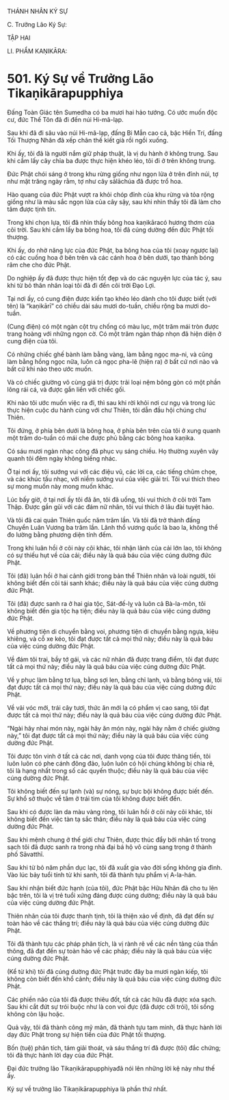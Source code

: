 THÁNH NHÂN KÝ SỰ

C. Trưởng Lão Ký Sự:

TẬP HAI

LI. PHẨM KAṆIKĀRA:

# 501. Ký Sự về Trưởng Lão Tikaṇikārapupphiya

Đấng Toàn Giác tên Sumedha có ba mươi hai hảo tướng. Có ước muốn độc cư, đức Thế Tôn đã đi đến núi Hi-mã-lạp.

Sau khi đã đi sâu vào núi Hi-mã-lạp, đấng Bi Mẫn cao cả, bậc Hiền Trí, đấng Tối Thượng Nhân đã xếp chân thế kiết già rồi ngồi xuống.

Khi ấy, tôi đã là người nắm giữ pháp thuật, là vị du hành ở không trung. Sau khi cầm lấy cây chỉa ba được thực hiện khéo léo, tôi đi ở trên không trung.

Đức Phật chói sáng ở trong khu rừng giống như ngọn lửa ở trên đỉnh núi, tợ như mặt trăng ngày rằm, tợ như cây sālāchúa đã được trổ hoa.

Hào quang của đức Phật vượt ra khỏi chóp đỉnh của khu rừng và tỏa rộng giống như là màu sắc ngọn lửa của cây sậy, sau khi nhìn thấy tôi đã làm cho tâm được tịnh tín.

Trong khi chọn lựa, tôi đã nhìn thấy bông hoa kaṇikāracó hương thơm của cõi trời. Sau khi cầm lấy ba bông hoa, tôi đã cúng dường đến đức Phật tối thượng.

Khi ấy, do nhờ năng lực của đức Phật, ba bông hoa của tôi (xoay ngược lại) có các cuống hoa ở bên trên và các cánh hoa ở bên dưới, tạo thành bóng râm che cho đức Phật.

Do nghiệp ấy đã được thực hiện tốt đẹp và do các nguyện lực của tác ý, sau khi từ bỏ thân nhân loại tôi đã đi đến cõi trời Đạo Lợi.

Tại nơi ấy, có cung điện được kiến tạo khéo léo dành cho tôi được biết (với tên) là “kaṇikārī” có chiều dài sáu mươi do-tuần, chiều rộng ba mươi do-tuần.

(Cung điện) có một ngàn cột trụ chống có màu lục, một trăm mái tròn được trang hoàng với những ngọn cờ. Có một trăm ngàn tháp nhọn đã hiện diện ở cung điện của tôi.

Có những chiếc ghế bành làm bằng vàng, làm bằng ngọc ma-ni, và cũng làm bằng hồng ngọc nữa, luôn cả ngọc pha-lê (hiện ra) ở bất cứ nơi nào và bất cứ khi nào theo ước muốn.

Và có chiếc giường vô cùng giá trị được trải loại nệm bông gòn có một phần lông rái cá, và được gắn liền với chiếc gối.

Khi nào tôi ước muốn việc ra đi, thì sau khi rời khỏi nơi cư ngụ và trong lúc thực hiện cuộc du hành cùng với chư Thiên, tôi dẫn đầu hội chúng chư Thiên.

Tôi đứng, ở phía bên dưới là bông hoa, ở phía bên trên của tôi ở xung quanh một trăm do-tuần có mái che được phủ bằng các bông hoa kaṇika.

Có sáu mươi ngàn nhạc công đã phục vụ sáng chiều. Họ thường xuyên vây quanh tôi đêm ngày không biếng nhác.

Ở tại nơi ấy, tôi sướng vui với các điệu vũ, các lời ca, các tiếng chũm chọe, và các khúc tấu nhạc, với niềm sướng vui của việc giải trí. Tôi vui thích theo sự mong muốn này mong muốn khác.

Lúc bấy giờ, ở tại nơi ấy tôi đã ăn, tôi đã uống, tôi vui thích ở cõi trời Tam Thập. Được gần gũi với các đám nữ nhân, tôi vui thích ở lâu đài tuyệt hảo.

Và tôi đã cai quản Thiên quốc năm trăm lần. Và tôi đã trở thành đấng Chuyển Luân Vương ba trăm lần. Lãnh thổ vương quốc là bao la, không thể đo lường bằng phương diện tính đếm.

Trong khi luân hồi ở cõi này cõi khác, tôi nhận lãnh của cải lớn lao, tôi không có sự thiếu hụt về của cải; điều này là quả báu của việc cúng dường đức Phật.

Tôi (đã) luân hồi ở hai cảnh giới trong bản thể Thiên nhân và loài người, tôi không biết đến cõi tái sanh khác; điều này là quả báu của việc cúng dường đức Phật.

Tôi (đã) được sanh ra ở hai gia tộc, Sát-đế-lỵ và luôn cả Bà-la-môn, tôi không biết đến gia tộc hạ tiện; điều này là quả báu của việc cúng dường đức Phật.

Về phương tiện di chuyển bằng voi, phương tiện di chuyển bằng ngựa, kiệu khiêng, và cỗ xe kéo, tôi đạt được tất cả mọi thứ này; điều này là quả báu của việc cúng dường đức Phật.

Về đám tôi trai, bầy tớ gái, và các nữ nhân đã được trang điểm, tôi đạt được tất cả mọi thứ này; điều này là quả báu của việc cúng dường đức Phật.

Về y phục làm bằng tơ lụa, bằng sợi len, bằng chỉ lanh, và bằng bông vải, tôi đạt được tất cả mọi thứ này; điều này là quả báu của việc cúng dường đức Phật.

Về vải vóc mới, trái cây tươi, thức ăn mới lạ có phẩm vị cao sang, tôi đạt được tất cả mọi thứ này; điều này là quả báu của việc cúng dường đức Phật.

“Ngài hãy nhai món này, ngài hãy ăn món này, ngài hãy nằm ở chiếc giường này,” tôi đạt được tất cả mọi thứ này; điều này là quả báu của việc cúng dường đức Phật.

Tôi được tôn vinh ở tất cả các nơi, danh vọng của tôi được thăng tiến, tôi luôn luôn có phe cánh đông đảo, luôn luôn có hội chúng không bị chia rẽ, tôi là hạng nhất trong số các quyến thuộc; điều này là quả báu của việc cúng dường đức Phật.

Tôi không biết đến sự lạnh (và) sự nóng, sự bực bội không được biết đến. Sự khổ sở thuộc về tâm ở trái tim của tôi không được biết đến.

Sau khi có được làn da màu vàng ròng, tôi luân hồi ở cõi này cõi khác, tôi không biết đến việc tàn tạ sắc thân; điều này là quả báu của việc cúng dường đức Phật.

Sau khi mệnh chung ở thế giới chư Thiên, được thúc đẩy bởi nhân tố trong sạch tôi đã được sanh ra trong nhà đại bá hộ vô cùng sang trọng ở thành phố Sāvatthī.

Sau khi từ bỏ năm phần dục lạc, tôi đã xuất gia vào đời sống không gia đình. Vào lúc bảy tuổi tính từ khi sanh, tôi đã thành tựu phẩm vị A-la-hán.

Sau khi nhận biết đức hạnh (của tôi), đức Phật bậc Hữu Nhãn đã cho tu lên bậc trên, tôi là vị trẻ tuổi xứng đáng được cúng dường; điều này là quả báu của việc cúng dường đức Phật.

Thiên nhãn của tôi được thanh tịnh, tôi là thiện xảo về định, đã đạt đến sự toàn hảo về các thắng trí; điều này là quả báu của việc cúng dường đức Phật.

Tôi đã thành tựu các pháp phân tích, là vị rành rẽ về các nền tảng của thần thông, đã đạt đến sự toàn hảo về các pháp; điều này là quả báu của việc cúng dường đức Phật.

(Kể từ khi) tôi đã cúng dường đức Phật trước đây ba mươi ngàn kiếp, tôi không còn biết đến khổ cảnh; điều này là quả báu của việc cúng dường đức Phật.

Các phiền não của tôi đã được thiêu đốt, tất cả các hữu đã được xóa sạch. Sau khi cắt đứt sự trói buộc như là con voi đực (đã được cởi trói), tôi sống không còn lậu hoặc.

Quả vậy, tôi đã thành công mỹ mãn, đã thành tựu tam minh, đã thực hành lời dạy đức Phật trong sự hiện tiền của đức Phật tối thượng.

Bốn (tuệ) phân tích, tám giải thoát, và sáu thắng trí đã được (tôi) đắc chứng; tôi đã thực hành lời dạy của đức Phật.

Đại đức trưởng lão Tikaṇikārapupphiyađã nói lên những lời kệ này như thế ấy.

Ký sự về trưởng lão Tikaṇikārapupphiya là phần thứ nhất.
